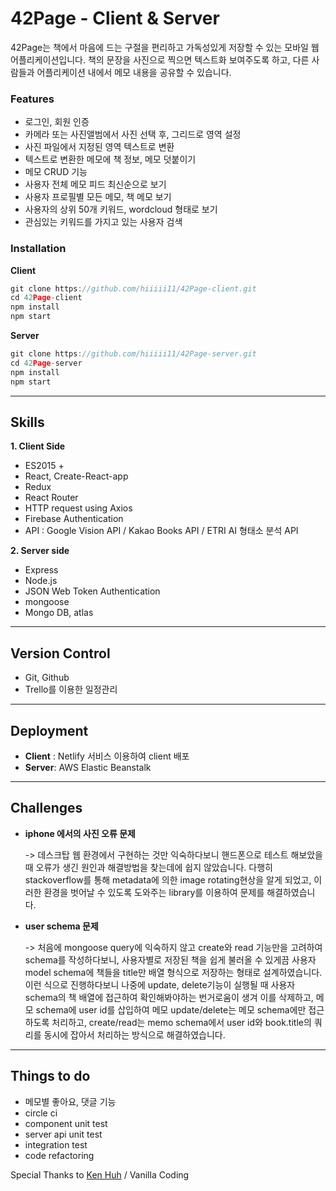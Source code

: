 # **42Page - Client & Server**

42Page는 책에서 마음에 드는 구절을 편리하고 가독성있게 저장할 수 있는 모바일 웹 어플리케이션입니다. 책의 문장을 사진으로 찍으면 텍스트화 보여주도록 하고, 다른 사람들과 어플리케이션 내에서 메모 내용을 공유할 수 있습니다.

### **Features**

- 로그인, 회원 인증
- 카메라 또는 사진앨범에서 사진 선택 후, 그리드로 영역 설정
- 사진 파일에서 지정된 영역 텍스트로 변환
- 텍스트로 변환한 메모에 책 정보, 메모 덧붙이기
- 메모 CRUD 기능
- 사용자 전체 메모 피드 최신순으로 보기
- 사용자 프로필별 모든 메모, 책 메모 보기
- 사용자의 상위 50개 키워드, wordcloud 형태로 보기
- 관심있는 키워드를 가지고 있는 사용자 검색

### **Installation**

**Client**

```javascript
git clone https://github.com/hiiiii11/42Page-client.git
cd 42Page-client
npm install
npm start
```

**Server**

```javascript
git clone https://github.com/hiiiii11/42Page-server.git
cd 42Page-server
npm install
npm start
```

------



## **Skills**

**1. Client Side**

- ES2015 +
- React, Create-React-app
- Redux
- React Router
- HTTP request using Axios
- Firebase Authentication
- API : Google Vision API / Kakao Books API / ETRI AI 형태소 분석 API

**2. Server side**

- Express
- Node.js
- JSON Web Token Authentication
- mongoose
- Mongo DB, atlas

------



## **Version Control**

- Git, Github
- Trello를 이용한 일정관리

------

## Deployment

- **Client** : Netlify 서비스 이용하여 client 배포
- **Server**: AWS Elastic Beanstalk

------

## **Challenges**

- **iphone 에서의 사진 오류 문제**

  -> 데스크탑 웹 환경에서 구현하는 것만 익숙하다보니 핸드폰으로 테스트 해보았을 때 오류가 생긴 원인과  해결방법을 찾는데에 쉽지 않았습니다. 다행히 stackoverflow를 통해 metadata에 의한 image rotating현상을 알게 되었고, 이러한 환경을 벗어날 수 있도록 도와주는 library를 이용하여 문제를 해결하였습니다. 

- **user schema 문제**

  -> 처음에 mongoose query에 익숙하지 않고 create와 read 기능만을 고려하여 schema를 작성하다보니, 사용자별로 저장된 책을 쉽게 불러올 수 있게끔 사용자 model schema에 책들을 title만 배열 형식으로 저장하는 형태로 설계하였습니다. 이런 식으로 진행하다보니 나중에 update, delete기능이 실행될 때 사용자 schema의 책 배열에 접근하여 확인해봐야하는 번거로움이 생겨 이를 삭제하고, 메모 schema에 user id를 삽입하여 메모 update/delete는 메모 schema에만 접근하도록 처리하고, create/read는 memo schema에서 user id와  book.title의 쿼리를 동시에 잡아서 처리하는 방식으로 해결하였습니다.



------

## **Things to do**

- 메모별 좋아요, 댓글 기능
- circle ci
- component unit test
- server api unit test
- integration test
- code refactoring





Special Thanks to [Ken Huh](https://github.com/ken123777 "ken huh") / Vanilla Coding 

